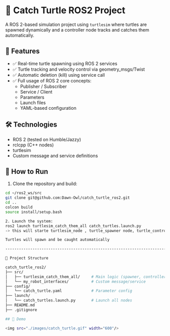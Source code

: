 # 🐢 Catch Turtle ROS2 Project

A ROS 2-based simulation project using `turtlesim` where turtles are spawned dynamically and a controller node tracks and catches them automatically.

## 📌 Features

- ✅ Real-time turtle spawning using ROS 2 services
- ✅ Turtle tracking and velocity control via geometry_msgs/Twist
- ✅ Automatic deletion (kill) using service call
- ✅ Full usage of ROS 2 core concepts:
  - Publisher / Subscriber
  - Service / Client
  - Parameters
  - Launch files
  - YAML-based configuration

## 🛠️ Technologies

- ROS 2 (tested on Humble/Jazzy)
- rclcpp (C++ nodes)
- turtlesim
- Custom message and service definitions

## 🚀 How to Run

1. Clone the repository and build:

```bash
cd ~/ros2_ws/src
git clone git@github.com:Dawn-Owl/catch_turtle_ros2.git
cd ..
colcon build
source install/setup.bash

2. Launch the system:
ros2 launch turtlesim_catch_them_all catch_turtles.launch.py
-> this will starte turtlesim_node , turtle_spawner node, turtle_controller node

Turtles will spawn and be caught automatically

------------------------------------------------------------------------

📂 Project Structure

catch_turtle_ros2/
├── src/
│   ├── turtlesim_catch_them_all/     # Main logic (spawner, controller)
│   └── my_robot_interfaces/          # Custom message/service
├── config/
│   └── catch_turtle.yaml             # Parameter config
├── launch/
│   └── catch_turtles.launch.py       # Launch all nodes
├── README.md
├── .gitignore

## 🎥 Demo

<img src="./images/catch_turtle.gif" width="600"/>

